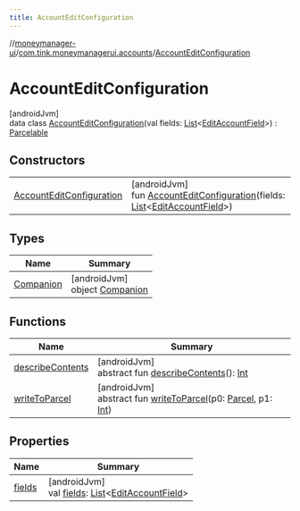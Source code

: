 ```yaml
---
title: AccountEditConfiguration
---
```

//[moneymanager-ui](../../../index.html)/[com.tink.moneymanagerui.accounts](../index.html)/[AccountEditConfiguration](index.html)



# AccountEditConfiguration



[androidJvm]\
data class [AccountEditConfiguration](index.html)(val fields: [List](https://kotlinlang.org/api/latest/jvm/stdlib/kotlin.collections/-list/index.html)&lt;[EditAccountField](../-edit-account-field/index.html)&gt;) : [Parcelable](https://developer.android.com/reference/kotlin/android/os/Parcelable.html)



## Constructors


| | |
|---|---|
| [AccountEditConfiguration](-account-edit-configuration.html) | [androidJvm]<br>fun [AccountEditConfiguration](-account-edit-configuration.html)(fields: [List](https://kotlinlang.org/api/latest/jvm/stdlib/kotlin.collections/-list/index.html)&lt;[EditAccountField](../-edit-account-field/index.html)&gt;) |


## Types


| Name | Summary |
|---|---|
| [Companion](-companion/index.html) | [androidJvm]<br>object [Companion](-companion/index.html) |


## Functions


| Name | Summary |
|---|---|
| [describeContents](../../com.tink.service.provider/-provider-filter/index.html#-1578325224%2FFunctions%2F1000845458) | [androidJvm]<br>abstract fun [describeContents](../../com.tink.service.provider/-provider-filter/index.html#-1578325224%2FFunctions%2F1000845458)(): [Int](https://kotlinlang.org/api/latest/jvm/stdlib/kotlin/-int/index.html) |
| [writeToParcel](../../com.tink.service.provider/-provider-filter/index.html#-1754457655%2FFunctions%2F1000845458) | [androidJvm]<br>abstract fun [writeToParcel](../../com.tink.service.provider/-provider-filter/index.html#-1754457655%2FFunctions%2F1000845458)(p0: [Parcel](https://developer.android.com/reference/kotlin/android/os/Parcel.html), p1: [Int](https://kotlinlang.org/api/latest/jvm/stdlib/kotlin/-int/index.html)) |


## Properties


| Name | Summary |
|---|---|
| [fields](fields.html) | [androidJvm]<br>val [fields](fields.html): [List](https://kotlinlang.org/api/latest/jvm/stdlib/kotlin.collections/-list/index.html)&lt;[EditAccountField](../-edit-account-field/index.html)&gt; |

